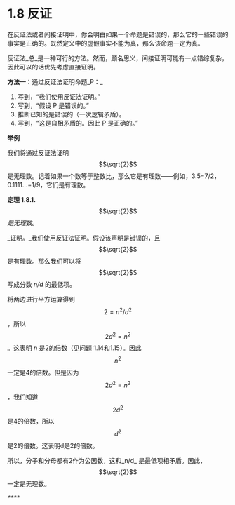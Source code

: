 # 1.8 反证

在反证法或者间接证明中，你会明白如果一个命题是错误的，那么它的一些错误的事实是正确的。既然定义中的虚假事实不能为真，那么该命题一定为真。

反证法_总_是一种可行的方法。然而，顾名思义，间接证明可能有一点错综复杂，因此可以的话优先考虑直接证明。

**方法一**：通过反证法证明命题_P：_

1. 写到，“我们使用反证法证明。”
2. 写到，“假设 P 是错误的。”
3. 推断已知的是错误的（一次逻辑矛盾）。
4. 写到，“这是自相矛盾的。因此 P 是正确的。”

**举例**

我们将通过反证法证明$$\sqrt{2}$$ 是无理数。记着如果一个数等于整数比，那么它是有理数——例如，3.5=7/2，0.1111...=1/9，它们是有理数。

**定理 1.8.1.** $$\sqrt{2}$$ _是无理数。_

_证明。_我们使用反证法证明。假设该声明是错误的，且 $$\sqrt{2}$$ 是有理数。那么我们可以将 $$\sqrt{2}$$ 写成分数 _n/d_ 的最低项。

将两边进行平方运算得到 $$2=n^2/d^2$$，所以 $$2d^2=n^2$$。这表明 _n_ 是2的倍数（见问题 1.14和1.15）。因此 $$n^2 $$ 一定是4的倍数。但是因为 $$2d^2=n^2 $$，我们知道 $$2d^2 $$ 是4的倍数，所以$$d^2$$ 是2的倍数。这表明d是2的倍数。

所以，分子和分母都有2作为公因数，这和_n/d_ 是最低项相矛盾。因此， $$\sqrt{2}$$ 一定是无理数。

_\*\*\*\*_



